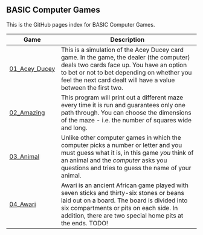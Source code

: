 ## BASIC Computer Games

This is the GitHub pages index for BASIC Computer Games.

| Game                                                     | Description                                                                                                                                                                                                                                          |
| -------------------------------------------------------- | ---------------------------------------------------------------------------------------------------------------------------------------------------------------------------------------------------------------------------------------------------- |
| [01_Acey_Ducey](01_Acey_Ducey/javascript/aceyducey.html) | This is a simulation of the Acey Ducey card game. In the game, the dealer (the computer) deals two cards face up. You have an option to bet or not to bet depending on whether you feel the next card dealt will have a value between the first two. |
| [02_Amazing](02_Amazing/javascript/amazing.html)         | This program will print out a different maze every time it is run and guarantees only one path through. You can choose the dimensions of the maze - i.e. the number of squares wide and long.                                                        |
| [03_Animal](03_Animal/javascript/animal.html)            | Unlike other computer games in which the computer picks a number or letter and you must guess what it is, in this game _you_ think of an animal and the _computer_ asks you questions and tries to guess the name of your animal.                    |
| [04_Awari](04_Awari/javascript/awari.html)               | Awari is an ancient African game played with seven sticks and thirty-six stones or beans laid out on a board. The board is divided into six compartments or pits on each side. In addition, there are two special home pits at the ends. TODO!       |
